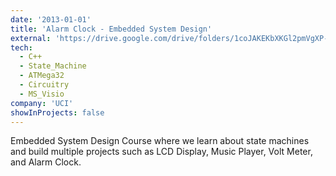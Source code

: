 ```yaml
---
date: '2013-01-01'
title: 'Alarm Clock - Embedded System Design'
external: 'https://drive.google.com/drive/folders/1coJAKEKbXKGl2pmVgXP-q-P-79J9nHzy?usp=share_link'
tech:
  - C++
  - State_Machine
  - ATMega32
  - Circuitry
  - MS_Visio
company: 'UCI'
showInProjects: false
---
```


Embedded System Design Course where we learn about state machines and build multiple projects such as LCD Display, Music Player, Volt Meter, and Alarm Clock.

